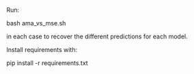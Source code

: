 Run:

bash ama_vs_mse.sh 

in each case to recover the different predictions for each model.

Install requirements with:

pip install -r requirements.txt
